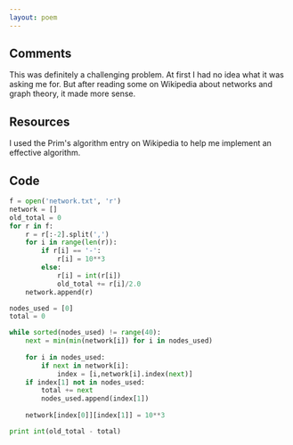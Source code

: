 ```yaml
---
layout: poem
---
```


## Comments

This was definitely a challenging problem. At first I had no idea what it was
asking me for. But after reading some on Wikipedia about networks and graph
theory, it made more sense.

## Resources

I used the Prim's algorithm entry on Wikipedia to help me implement an
effective algorithm.

## Code

```python
f = open('network.txt', 'r')
network = []
old_total = 0
for r in f:
	r = r[:-2].split(',')
	for i in range(len(r)):
		if r[i] == '-':
			r[i] = 10**3
		else:
			r[i] = int(r[i])
			old_total += r[i]/2.0
	network.append(r)

nodes_used = [0]
total = 0

while sorted(nodes_used) != range(40):
	next = min(min(network[i]) for i in nodes_used)
	
	for i in nodes_used:
		if next in network[i]:
			index = [i,network[i].index(next)]
	if index[1] not in nodes_used:
		total += next
		nodes_used.append(index[1])
	
	network[index[0]][index[1]] = 10**3

print int(old_total - total)
```
